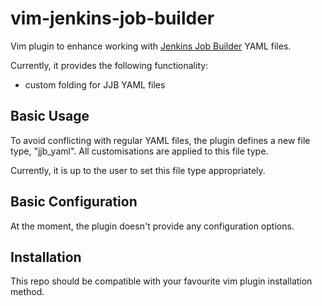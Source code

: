 # vim-jenkins-job-builder

Vim plugin to enhance working with [Jenkins Job
Builder](https://docs.openstack.org/infra/jenkins-job-builder/) YAML
files.

Currently, it provides the following functionality:

* custom folding for JJB YAML files

## Basic Usage

To avoid conflicting with regular YAML files, the plugin defines a new
file type, "jjb\_yaml".  All customisations are applied to this file
type.

Currently, it is up to the user to set this file type appropriately.

## Basic Configuration

At the moment, the plugin doesn't provide any configuration options.

## Installation

This repo should be compatible with your favourite vim plugin
installation method.
